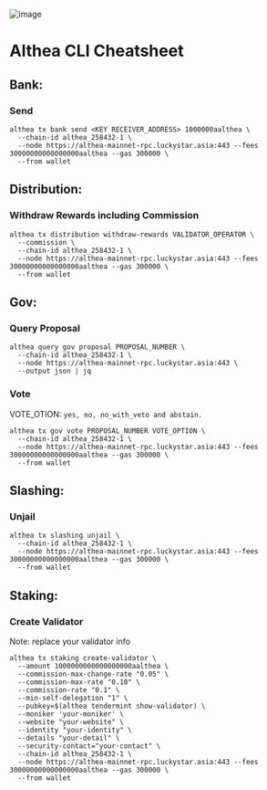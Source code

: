 
![image](https://github.com/user-attachments/assets/9763ee83-ea45-42b7-a3ed-e2edbc16f921)


# Althea CLI Cheatsheet

## Bank: 

### Send
```
althea tx bank send <KEY RECEIVER_ADDRESS> 1000000aalthea \
  --chain-id althea_258432-1 \
  --node https://althea-mainnet-rpc.luckystar.asia:443 --fees 30000000000000000aalthea --gas 300000 \
  --from wallet
```

## Distribution: 

### Withdraw Rewards including Commission
```
althea tx distribution withdraw-rewards VALIDATOR_OPERATOR \
  --commission \
  --chain-id althea_258432-1 \
  --node https://althea-mainnet-rpc.luckystar.asia:443 --fees 30000000000000000aalthea --gas 300000 \
  --from wallet
```

## Gov: 
### Query Proposal
```
althea query gov proposal PROPOSAL_NUMBER \
  --chain-id althea_258432-1 \
  --node https://althea-mainnet-rpc.luckystar.asia:443 \
  --output json | jq
```

### Vote
VOTE_OTION: `yes, no, no_with_veto and abstain.`
```
althea tx gov vote PROPOSAL_NUMBER VOTE_OPTION \
  --chain-id althea_258432-1 \
  --node https://althea-mainnet-rpc.luckystar.asia:443 --fees 30000000000000000aalthea --gas 300000 \
  --from wallet
```

## Slashing: 

### Unjail
```
althea tx slashing unjail \
  --chain-id althea_258432-1 \
  --node https://althea-mainnet-rpc.luckystar.asia:443 --fees 30000000000000000aalthea --gas 300000 \
  --from wallet
```

## Staking: 

### Create Validator
Note: replace your validator info
```
althea tx staking create-validator \
  --amount 1000000000000000000aalthea \
  --commission-max-change-rate "0.05" \
  --commission-max-rate "0.10" \
  --commission-rate "0.1" \
  --min-self-delegation "1" \
  --pubkey=$(althea tendermint show-validator) \
  --moniker 'your-moniker' \
  --website "your-website" \
  --identity "your-identity" \
  --details "your-detail" \
  --security-contact="your-contact" \
  --chain-id althea_258432-1 \
  --node https://althea-mainnet-rpc.luckystar.asia:443 --fees 30000000000000000aalthea --gas 300000 \
  --from wallet
```



